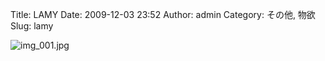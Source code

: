 Title: LAMY
Date: 2009-12-03 23:52
Author: admin
Category: その他, 物欲
Slug: lamy

<span class="mt-enclosure mt-enclosure-image"
style="display: inline;">![img\_001.jpg](http://ca54makske.com/blog/img_001.jpg)</span>

<div>

</div>

